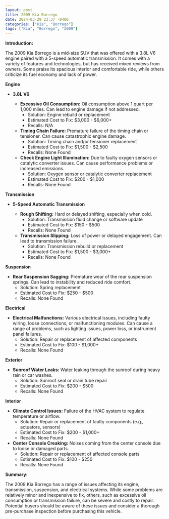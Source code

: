 ```yaml
---
layout: post
title: 2009 Kia Borrego
date: 2024-03-29 23:37 -0400
categories: ["Kia", "Borrego"]
tags: ["Kia", "Borrego", "2009"]
---
```

**Introduction:**

The 2009 Kia Borrego is a mid-size SUV that was offered with a 3.8L V6 engine paired with a 5-speed automatic transmission. It comes with a variety of features and technologies, but has received mixed reviews from owners. Some praise its spacious interior and comfortable ride, while others criticize its fuel economy and lack of power.

**Engine**

* **3.8L V6**

  * **Excessive Oil Consumption:** Oil consumption above 1 quart per 1,000 miles. Can lead to engine damage if not addressed.
    * Solution: Engine rebuild or replacement
    * Estimated Cost to Fix: $3,000 - $6,000+
    * Recalls: N/A
  * **Timing Chain Failure:** Premature failure of the timing chain or tensioner. Can cause catastrophic engine damage.
    * Solution: Timing chain and/or tensioner replacement
    * Estimated Cost to Fix: $1,500 - $2,500
    * Recalls: None Found
  * **Check Engine Light Illumination:** Due to faulty oxygen sensors or catalytic converter issues. Can cause performance problems or increased emissions.
    * Solution: Oxygen sensor or catalytic converter replacement
    * Estimated Cost to Fix: $200 - $1,000
    * Recalls: None Found

**Transmission**

* **5-Speed Automatic Transmission**

  * **Rough Shifting:** Hard or delayed shifting, especially when cold.
    * Solution: Transmission fluid change or software update
    * Estimated Cost to Fix: $150 - $500
    * Recalls: None Found
  * **Transmission Slipping:** Loss of power or delayed engagement. Can lead to transmission failure.
    * Solution: Transmission rebuild or replacement
    * Estimated Cost to Fix: $1,500 - $3,000+
    * Recalls: None Found

**Suspension**

* **Rear Suspension Sagging:** Premature wear of the rear suspension springs. Can lead to instability and reduced ride comfort.
    * Solution: Spring replacement
    * Estimated Cost to Fix: $250 - $500
    * Recalls: None Found

**Electrical**

* **Electrical Malfunctions:** Various electrical issues, including faulty wiring, loose connections, or malfunctioning modules. Can cause a range of problems, such as lighting issues, power loss, or instrument panel failures.
    * Solution: Repair or replacement of affected components
    * Estimated Cost to Fix: $100 - $1,000+
    * Recalls: None Found

**Exterior**

* **Sunroof Water Leaks:** Water leaking through the sunroof during heavy rain or car washes.
    * Solution: Sunroof seal or drain tube repair
    * Estimated Cost to Fix: $200 - $500
    * Recalls: None Found

**Interior**

* **Climate Control Issues:** Failure of the HVAC system to regulate temperature or airflow.
    * Solution: Repair or replacement of faulty components (e.g., actuators, sensors)
    * Estimated Cost to Fix: $200 - $1,000+
    * Recalls: None Found
* **Center Console Creaking:** Noises coming from the center console due to loose or damaged parts.
    * Solution: Repair or replacement of affected console parts
    * Estimated Cost to Fix: $100 - $250
    * Recalls: None Found

**Summary:**

The 2009 Kia Borrego has a range of issues affecting its engine, transmission, suspension, and electrical systems. While some problems are relatively minor and inexpensive to fix, others, such as excessive oil consumption or transmission failure, can be severe and costly to repair. Potential buyers should be aware of these issues and consider a thorough pre-purchase inspection before purchasing this vehicle.
